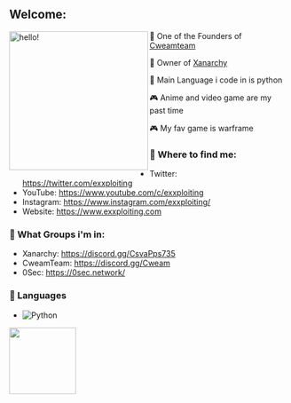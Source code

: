 ## Welcome:
<p>
  <img width="250" alt="hello!" align="left" src="https://media1.tenor.com/images/a0689c46e24fc5a5d34999af592b23f3/tenor.gif">
</p>



🍨 One of the Founders of [Cweamteam](https://discord.gg/cweam) 

🥀 Owner of [Xanarchy](https://discord.gg/CsvaPps735) 

🔧 Main Language i code in is python 

🎮 Anime and video game are my past time

🎮 My fav game is warframe




### 💬 Where to find me:
- Twitter: https://twitter.com/exxploiting
- YouTube: https://www.youtube.com/c/exxploiting
- Instagram: https://www.instagram.com/exxploiting/
- Website: https://www.exxploiting.com


### 💬 What Groups i'm in:
- Xanarchy: https://discord.gg/CsvaPps735
- CweamTeam: https://discord.gg/Cweam
- 0Sec: https://0sec.network/

### 💬 Languages
- ![Python](https://img.shields.io/badge/-Python-000?&logo=python)

<a href="https://www.exxploiting.com"><img height="120px" src="https://github-readme-stats.vercel.app/api?username=exxploiting&hide_title=true&hide_border=true&show_icons=true&include_all_commits=true&count_private=true&line_height=25" />
